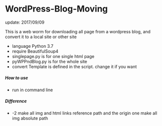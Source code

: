 WordPress-Blog-Moving
=====================
update: 2017/09/09 

This is a web worm for downloading all page from a wordpress blog, and convert it to a local site or other site
* language Python 3.7
* require BeautifulSoup4
* singlepage.py is for one single html page
* pyWPPndBlog.py is for the whole site
* convert Template is defined in the script. change it if you want
##### How to use
* run in command line
##### Difference 
* -2 make all img and html links reference path and the origin one make all img absolute path
